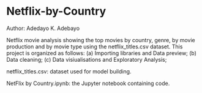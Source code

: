 # Netflix-by-Country

Author: Adedayo K. Adebayo

Netflix movie analysis showing the top movies by country, genre, by movie production and by movie type using the netflix_titles.csv dataset. This project is organized as follows: 
(a) Importing libraries and Data preview; 
(b) Data cleaning;
(c) Data visiualisations and Exploratory Analysis;

netflix_titles.csv: dataset used for model building.

NetFlix by Country.ipynb: the Jupyter notebook containing code.
